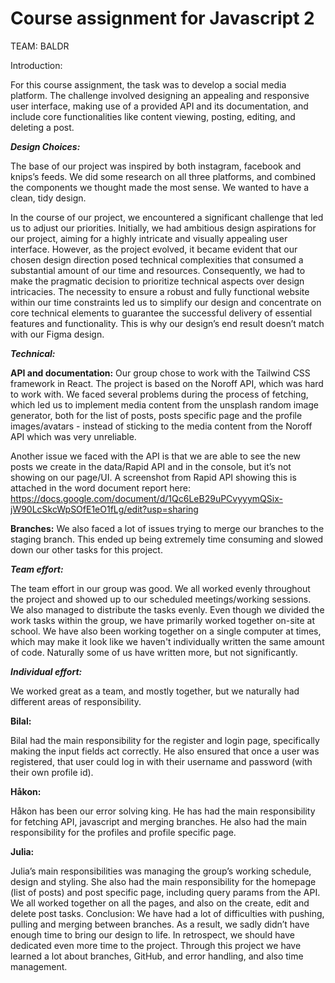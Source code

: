 # Course assignment for Javascript 2

TEAM: BALDR

Introduction:

For this course assignment, the task was to develop a social media platform. The challenge involved designing an appealing and responsive user interface, making use of a provided API and its documentation, and include core functionalities like content viewing, posting, editing, and deleting a post. 

***Design Choices:***

The base of our project was inspired by both instagram, facebook and knips’s feeds. We did some research on all three platforms, and combined the components we thought made the most sense. We wanted to have a clean, tidy design.


In the course of our project, we encountered a significant challenge that led us to adjust our priorities. Initially, we had ambitious design aspirations for our project, aiming for a highly intricate and visually appealing user interface. However, as the project evolved, it became evident that our chosen design direction posed technical complexities that consumed a substantial amount of our time and resources. Consequently, we had to make the pragmatic decision to prioritize technical aspects over design intricacies. The necessity to ensure a robust and fully functional website within our time constraints led us to simplify our design and concentrate on core technical elements to guarantee the successful delivery of essential features and functionality. This is why our design’s end result doesn’t match with our Figma design.

***Technical:***

**API and documentation:**
Our group chose to work with the Tailwind CSS framework in React. The project is based on the Noroff API, which was hard to work with. We faced several problems during the process of fetching, which led us to implement media content from the unsplash random image generator, both for the list of posts, posts specific page and the profile images/avatars - instead of sticking to the media content from the Noroff API which was very unreliable.

Another issue we faced with the API is that we are able to see the new posts we create in the data/Rapid API and in the console, but it’s not showing on our page/UI. A screenshot from Rapid API showing this is attached in the word document report here: https://docs.google.com/document/d/1Qc6LeB29uPCvyyymQSix-jW90LcSkcWpSOfE1eO1fLg/edit?usp=sharing


**Branches:**
We also faced a lot of issues trying to merge our branches to the staging branch. This ended up being extremely time consuming and slowed down our other tasks for this project. 

***Team effort:***

The team effort in our group was good. We all worked evenly throughout the project and showed up to our scheduled meetings/working sessions. We also managed to distribute the tasks evenly. Even though we divided the work tasks within the group, we have primarily worked together on-site at school. We have also been working together on a single computer at times, which may make it look like we haven't individually written the same amount of code. Naturally some of us have written more, but not significantly.


***Individual effort:***

We worked great as a team, and mostly together, but we naturally had different areas of responsibility. 


**Bilal:**

Bilal had the main responsibility for the register and login page, specifically making the input fields act correctly. He also ensured that once a user was registered, that user could log in with their username and password (with their own profile id). 


**Håkon:** 

Håkon has been our error solving king. He has had the main responsibility for fetching API, javascript and merging branches. He also had the main responsibility for the profiles and profile specific page. 


**Julia:**

Julia’s main responsibilities was managing the group’s working schedule, design and styling. She also had the main responsibility for the homepage (list of posts) and post specific page, including query params from the API. 
We all worked together on all the pages, and also on the create, edit and delete post tasks. 
Conclusion:
We have had a lot of difficulties with pushing, pulling and merging between branches. As a result, we sadly didn’t have enough time to bring our design to life. In retrospect, we should have dedicated even more time to the project. Through this project we have learned a lot about branches, GitHub, and error handling, and also time management.
